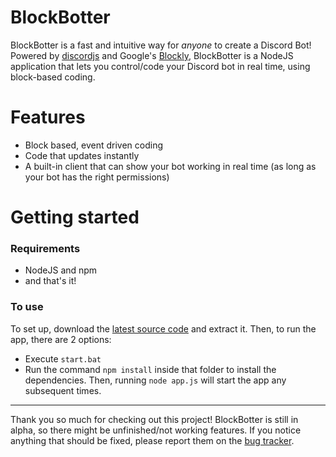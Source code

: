 # BlockBotter

BlockBotter is a fast and intuitive way for *anyone* to create a Discord Bot! Powered by [discordjs](discord.js.org) and Google's [Blockly](https://developers.google.com/blockly), BlockBotter is a NodeJS application that lets you control/code your Discord bot in real time, using block-based coding.

# Features
 - Block based, event driven coding
 - Code that updates instantly
 - A built-in client that can show your bot working in real time (as long as your bot has the right permissions)

# Getting started

### Requirements
 - NodeJS and npm
 - and that's it!

### To use
To set up, download the [latest source code](https://github.com/kyfex-uwu/DiscordBotInterfaceJS/releases/latest) and extract it. Then, to run the app, there are 2 options:
 - Execute `start.bat`
 - Run the command `npm install` inside that folder to install the dependencies. Then, running `node app.js` will start the app any subsequent times.

---

Thank you so much for checking out this project! BlockBotter is still in alpha, so there might be unfinished/not working features. If you notice anything that should be fixed, please report them on the [bug tracker](https://github.com/kyfex-uwu/DiscordBotInterfaceJS/issues).
